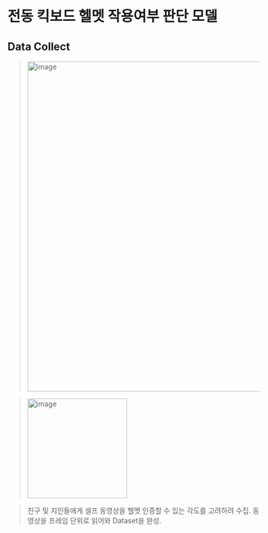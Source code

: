 # 전동 킥보드 헬멧 작용여부 판단 모델

## Data Collect

> <img width="659" alt="image" src="https://user-images.githubusercontent.com/96864406/147825672-6e7d9171-f29f-4024-9b96-a195b399336c.png">

> <img width="199" alt="image" src="https://user-images.githubusercontent.com/96864406/147825724-d752a22e-76a5-4f0c-80eb-03bc567ec854.png">

> 친구 및 지인들에게 셀프 동영상을 헬멧 인증할 수 있는 각도를 고려하려 수집.
> 동영상을 프레임 단위로 읽어와 Dataset을 완성.





